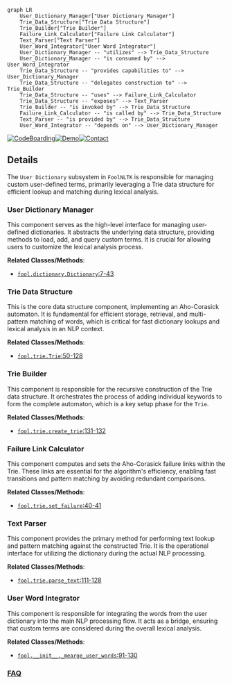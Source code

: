 ```mermaid
graph LR
    User_Dictionary_Manager["User Dictionary Manager"]
    Trie_Data_Structure["Trie Data Structure"]
    Trie_Builder["Trie Builder"]
    Failure_Link_Calculator["Failure Link Calculator"]
    Text_Parser["Text Parser"]
    User_Word_Integrator["User Word Integrator"]
    User_Dictionary_Manager -- "utilizes" --> Trie_Data_Structure
    User_Dictionary_Manager -- "is consumed by" --> User_Word_Integrator
    Trie_Data_Structure -- "provides capabilities to" --> User_Dictionary_Manager
    Trie_Data_Structure -- "delegates construction to" --> Trie_Builder
    Trie_Data_Structure -- "uses" --> Failure_Link_Calculator
    Trie_Data_Structure -- "exposes" --> Text_Parser
    Trie_Builder -- "is invoked by" --> Trie_Data_Structure
    Failure_Link_Calculator -- "is called by" --> Trie_Data_Structure
    Text_Parser -- "is provided by" --> Trie_Data_Structure
    User_Word_Integrator -- "depends on" --> User_Dictionary_Manager
```

[![CodeBoarding](https://img.shields.io/badge/Generated%20by-CodeBoarding-9cf?style=flat-square)](https://github.com/CodeBoarding/GeneratedOnBoardings)[![Demo](https://img.shields.io/badge/Try%20our-Demo-blue?style=flat-square)](https://www.codeboarding.org/demo)[![Contact](https://img.shields.io/badge/Contact%20us%20-%20contact@codeboarding.org-lightgrey?style=flat-square)](mailto:contact@codeboarding.org)

## Details

The `User Dictionary` subsystem in `FoolNLTK` is responsible for managing custom user-defined terms, primarily leveraging a Trie data structure for efficient lookup and matching during lexical analysis.

### User Dictionary Manager
This component serves as the high-level interface for managing user-defined dictionaries. It abstracts the underlying data structure, providing methods to load, add, and query custom terms. It is crucial for allowing users to customize the lexical analysis process.


**Related Classes/Methods**:

- <a href="https://github.com/rockyzhengwu/FoolNLTK/blob/master/fool/dictionary.py#L7-L43" target="_blank" rel="noopener noreferrer">`fool.dictionary.Dictionary`:7-43</a>


### Trie Data Structure
This is the core data structure component, implementing an Aho-Corasick automaton. It is fundamental for efficient storage, retrieval, and multi-pattern matching of words, which is critical for fast dictionary lookups and lexical analysis in an NLP context.


**Related Classes/Methods**:

- <a href="https://github.com/rockyzhengwu/FoolNLTK/blob/master/fool/trie.py#L50-L128" target="_blank" rel="noopener noreferrer">`fool.trie.Trie`:50-128</a>


### Trie Builder
This component is responsible for the recursive construction of the Trie data structure. It orchestrates the process of adding individual keywords to form the complete automaton, which is a key setup phase for the `Trie`.


**Related Classes/Methods**:

- <a href="https://github.com/rockyzhengwu/FoolNLTK/blob/master/fool/trie.py#L131-L132" target="_blank" rel="noopener noreferrer">`fool.trie.create_trie`:131-132</a>


### Failure Link Calculator
This component computes and sets the Aho-Corasick failure links within the Trie. These links are essential for the algorithm's efficiency, enabling fast transitions and pattern matching by avoiding redundant comparisons.


**Related Classes/Methods**:

- <a href="https://github.com/rockyzhengwu/FoolNLTK/blob/master/fool/trie.py#L40-L41" target="_blank" rel="noopener noreferrer">`fool.trie.set_failure`:40-41</a>


### Text Parser
This component provides the primary method for performing text lookup and pattern matching against the constructed Trie. It is the operational interface for utilizing the dictionary during the actual NLP processing.


**Related Classes/Methods**:

- <a href="https://github.com/rockyzhengwu/FoolNLTK/blob/master/fool/trie.py#L111-L128" target="_blank" rel="noopener noreferrer">`fool.trie.parse_text`:111-128</a>


### User Word Integrator
This component is responsible for integrating the words from the user dictionary into the main NLP processing flow. It acts as a bridge, ensuring that custom terms are considered during the overall lexical analysis.


**Related Classes/Methods**:

- <a href="https://github.com/rockyzhengwu/FoolNLTK/blob/master/fool/__init__.py#L91-L130" target="_blank" rel="noopener noreferrer">`fool.__init__._mearge_user_words`:91-130</a>




### [FAQ](https://github.com/CodeBoarding/GeneratedOnBoardings/tree/main?tab=readme-ov-file#faq)
